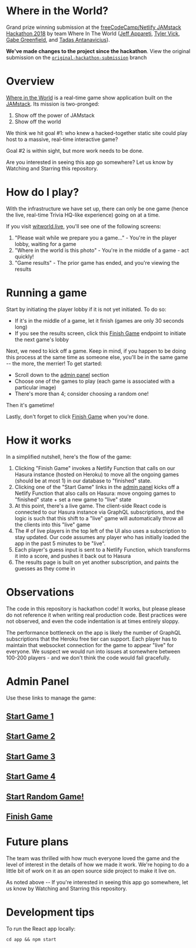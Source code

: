 # Where in the World?

Grand prize winning submission at the [freeCodeCamp/Netlify JAMstack Hackathon 2018](https://hackathon.freecodecamp.org/) by team Where In The World ([Jeff Appareti](https://github.com/jappareti), [Tyler Vick](https://github.com/tjvick), [Gabe Greenfield](https://github.com/gaberoo322), and [Tadas Antanavicius](https://github.com/tadasant)).

**We've made changes to the project since the hackathon**. View the original submission on the [`original-hackathon-submission`](https://github.com/tadasant/where-in-the-world/tree/original-hackathon-submission) branch

# Overview

[Where in the World](https://witworld.live) is a real-time game show application built on the [JAMstack](https://jamstack.org/). Its mission is two-pronged:

1) Show off the power of JAMstack
2) Show off the world

We think we hit goal #1: who knew a hacked-together static site could play host to a massive, real-time interactive game?

Goal #2 is within sight, but more work needs to be done.

Are you interested in seeing this app go somewhere? Let us know by Watching and Starring this repository.

# How do I play?

With the infrastructure we have set up, there can only be one game (hence the live, real-time Trivia HQ-like experience) going on at a time.

If you visit [witworld.live](https://witworld.live), you'll see one of the following screens:

1. "Please wait while we prepare you a game..." - You're in the player lobby, waiting for a game
2. "Where in the world is this photo" - You're in the middle of a game - act quickly!
3. "Game results" - The prior game has ended, and you're viewing the results

# Running a game

Start by initiating the player lobby if it is not yet initiated. To do so:

* If it's in the middle of a game, let it finish (games are only 30 seconds long)
* If you see the results screen, click this [Finish Game](https://witworld.live/.netlify/functions/killGames) endpoint to initiate the next game's lobby

Next, we need to kick off a game. Keep in mind, if you happen to be doing this process at the same time as someone else, you'll be in the same game -- the more, the merrier! To get started:

* Scroll down to the [admin panel](https://github.com/tadasant/where-in-the-world#admin-panel) section
* Choose one of the games to play (each game is associated with a particular image)
* There's more than 4; consider choosing a random one!

Then it's gametime!

Lastly, don't forget to click [Finish Game](https://witworld.live/.netlify/functions/killGames) when you're done.

# How it works

In a simplified nutshell, here's the flow of the game:

1. Clicking "Finish Game" invokes a Netlify Function that calls on our Hasura instance (hosted on Heroku) to move all the ongoing games (should be at most 1) in our database to "finished" state.
2. Clicking one of the "Start Game" links in the [admin panel](https://github.com/tadasant/where-in-the-world#admin-panel) kicks off a Netlify Function that also calls on Hasura: move ongoing games to "finished" state + set a new game to "live" state  
3. At this point, there's a live game. The client-side React code is connected to our Hasura instance via GraphQL subscriptions, and the logic is such that this shift to a "live" game will automatically throw all the clients into this "live" game
4. The # of live players in the top left of the UI also uses a subscription to stay updated. Our code assumes any player who has initially loaded the app in the past 5 minutes to be "live".
5. Each player's guess input is sent to a Netlify Function, which transforms it into a score, and pushes it back out to Hasura
6. The results page is built on yet another subscription, and paints the guesses as they come in

# Observations

The code in this repository is hackathon code! It works, but please please do not reference it when writing real production code. Best practices were not observed, and even the code indentation is at times entirely sloppy.

The performance bottleneck on the app is likely the number of GraphQL subscriptions that the Heroku free tier can support. Each player has to maintain that websocket connection for the game to appear "live" for everyone. We suspect we would run into issues at somewhere between 100-200 players - and we don't think the code would fail gracefully.  

# Admin Panel

Use these links to manage the game:

## [Start Game 1](https://witworld.live/.netlify/functions/runGameWrapper?idx=0)

## [Start Game 2](https://witworld.live/.netlify/functions/runGameWrapper?idx=1)

## [Start Game 3](https://witworld.live/.netlify/functions/runGameWrapper?idx=2)

## [Start Game 4](https://witworld.live/.netlify/functions/runGameWrapper?idx=3)

## [Start Random Game!](https://witworld.live/.netlify/functions/runGameWrapper)

## [Finish Game](https://witworld.live/.netlify/functions/killGames)

# Future plans

The team was thrilled with how much everyone loved the game and the level of interest in the details of how we made it work. We're hoping to do a little bit of work on it as an open source side project to make it live on.

As noted above -- If you're interested in seeing this app go somewhere, let us know by Watching and Starring this repository.

# Development tips

To run the React app locally:

`cd app && npm start`